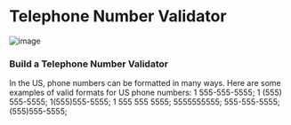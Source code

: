 # Telephone Number Validator
![image](https://github.com/Milave-kun/JavaScript-Algorithms-and-Data-Structures/assets/125982535/d44853e7-06c2-48aa-b91e-eb5bdf1db3eb)

### Build a Telephone Number Validator
In the US, phone numbers can be formatted in many ways. Here are some examples of valid formats for US phone numbers:
1 555-555-5555;
1 (555) 555-5555;
1(555)555-5555;
1 555 555 5555;
5555555555;
555-555-5555;
(555)555-5555;
